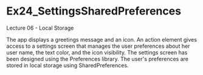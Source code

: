 # Ex24_SettingsSharedPreferences

Lecture 06 - Local Storage

The app displays a greetings message and an icon.
An action element gives access to a settings screen that manages the user preferences about her user name, the text color, and the icon visibility.
The settings screen has been designed using the Preferences library.
The user's preferences are stored in local storage using SharedPreferences.